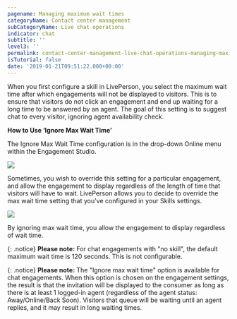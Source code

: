 ```yaml
---
pagename: Managing maximum wait times
categoryName: Contact center management
subCategoryName: Live chat operations
indicator: chat
subtitle: ''
level3: ''
permalink: contact-center-management-live-chat-operations-managing-maximum-wait-times.html
isTutorial: false
date: '2019-01-21T09:51:22.000+00:00'
---
```


When you first configure a skill in LivePerson, you select the maximum wait time after which engagements will not be displayed to visitors. This is to ensure that visitors do not click an engagement and end up waiting for a long time to be answered by an agent. The goal of this setting is to suggest chat to every visitor, ignoring agent availability check.

**How to Use ‘Ignore Max Wait Time’**

The Ignore Max Wait Time configuration is in the drop-down Online menu within the Engagement Studio.

![](//ce-sr.s3.eu-west-1.amazonaws.com/knowledge/img/max-wait-times-1.png)

Sometimes, you wish to override this setting for a particular engagement, and allow the engagement to display regardless of the length of time that visitors will have to wait. LivePerson allows you to decide to override the max wait time setting that you've configured in your Skills settings.

![](//ce-sr.s3.eu-west-1.amazonaws.com/knowledge/img/max-wait-times-2.png)

By ignoring max wait time, you allow the engagement to display regardless of wait time.

{: .notice}
**Please note:** For chat engagements with "no skill", the default maximum wait time is 120 seconds. This is not configurable.

{: .notice}
**Please note:** The "Ignore max wait time" option is available for chat engagements. When this option is chosen on the engagement settings, the result is that the invitation will be displayed to the consumer as long as there is at least 1 logged-in agent (regardless of the agent status: Away/Online/Back Soon). Visitors that queue  will be waiting until an agent replies, and it may result in long waiting times. 

